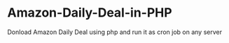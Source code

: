 # Amazon-Daily-Deal-in-PHP
Donload Amazon Daily Deal using php and run it as cron job on any server
